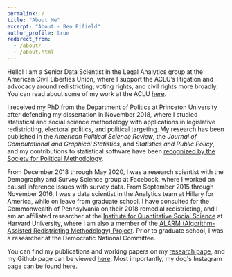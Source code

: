 ```yaml
---
permalink: /
title: "About Me"
excerpt: "About - Ben Fifield"
author_profile: true
redirect_from: 
  - /about/
  - /about.html
---
```


Hello! I am a Senior Data Scientist in the Legal Analytics group at the American Civil Liberties Union, where I support the ACLU’s litigation and advocacy around redistricting, voting rights, and civil rights more broadly. You can read about some of my work at the ACLU [here](https://www.aclu.org/report/racial-justice-demands-every-vote-counted).

I received my PhD from the Department of Politics at Princeton University after defending my dissertation in November 2018, where I studied statistical and social science methodology with applications in legislative redistricting, electoral politics, and political targeting. My research has been published in the _American Political Science Review_, the _Journal of Computational and Graphical Statistics_, and _Statistics and Public Policy_, and my contributions to statistical software have been [recognized by the Society for Political Methodology](https://polmeth.org/news/2021-statistical-software-award). 

From December 2018 through May 2020, I was a research scientist with the Demography and Survey Science group at Facebook, where I worked on causal inference issues with survey data. From September 2015 through November 2016, I was a data scientist in the Analytics team at Hillary for America, while on leave from graduate school. I have consulted for the Commonwealth of Pennsylvania on their 2018 remedial redistricting, and I am an affiliated researcher at the [Institute for Quantitative Social Science](https://www.iq.harvard.edu/) at Harvard University, where I am also a member of the [ALARM (Algorithm-Assisted Redistricting Methodology) Project](https://alarm-redist.github.io/). Prior to graduate school, I was a researcher at the Democratic National Committee.

You can find my publications and working papers on my [research page](/research/), and my Github page can be viewed [here](https://github.com/bfifield). Most importantly, my dog's Instagram page can be found [here](https://www.instagram.com/handsomecharliepup/).
